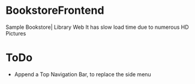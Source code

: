 # BookstoreFrontend


Sample Bookstore| Library Web 
It has slow load time due to numerous HD Pictures

# ToDo
<ul>
	<li>Append a Top Navigation Bar, to replace the side menu</li>
</ul>